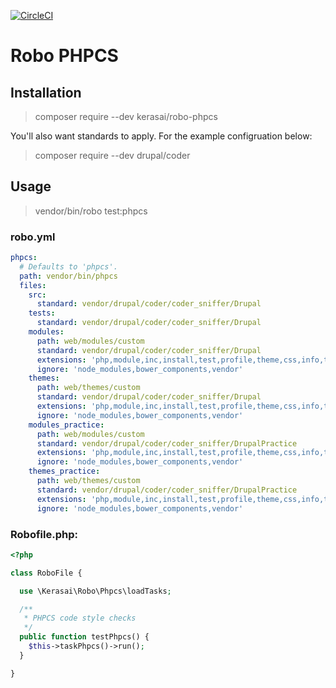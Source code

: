 [![CircleCI](https://circleci.com/gh/kerasai/robo-phpcs.svg?style=svg)](https://circleci.com/gh/kerasai/robo-phpcs)

# Robo PHPCS

## Installation

> composer require --dev kerasai/robo-phpcs

You'll also want standards to apply. For the example configruation below:

> composer require --dev drupal/coder

## Usage

> vendor/bin/robo test:phpcs

### robo.yml

```yaml
phpcs:
  # Defaults to 'phpcs'.
  path: vendor/bin/phpcs
  files:
    src:
      standard: vendor/drupal/coder/coder_sniffer/Drupal
    tests:
      standard: vendor/drupal/coder/coder_sniffer/Drupal
    modules:
      path: web/modules/custom
      standard: vendor/drupal/coder/coder_sniffer/Drupal
      extensions: 'php,module,inc,install,test,profile,theme,css,info,txt,md'
      ignore: 'node_modules,bower_components,vendor'
    themes:
      path: web/themes/custom
      standard: vendor/drupal/coder/coder_sniffer/Drupal
      extensions: 'php,module,inc,install,test,profile,theme,css,info,txt,md'
      ignore: 'node_modules,bower_components,vendor'
    modules_practice:
      path: web/modules/custom
      standard: vendor/drupal/coder/coder_sniffer/DrupalPractice
      extensions: 'php,module,inc,install,test,profile,theme,css,info,txt,md'
      ignore: 'node_modules,bower_components,vendor'
    themes_practice:
      path: web/themes/custom
      standard: vendor/drupal/coder/coder_sniffer/DrupalPractice
      extensions: 'php,module,inc,install,test,profile,theme,css,info,txt,md'
      ignore: 'node_modules,bower_components,vendor'
```

### Robofile.php:

```php
<?php

class RoboFile {

  use \Kerasai\Robo\Phpcs\loadTasks;

  /**
   * PHPCS code style checks
   */
  public function testPhpcs() {
    $this->taskPhpcs()->run();
  }

}
```
